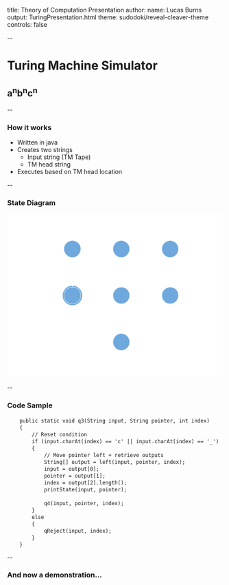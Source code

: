 title: Theory of Computation Presentation
author:
  name: Lucas Burns
output: TuringPresentation.html
theme: sudodoki/reveal-cleaver-theme
controls: false

--

# Turing Machine Simulator
## a<sup>n</sup>b<sup>n</sup>c<sup>n</sup>

--

### How it works

* Written in java
* Creates two strings
  * Input string (TM Tape)
  * TM head string
* Executes based on TM head location


--

### State Diagram

![State Diagram](StateDiag.png)

-- 

### Code Sample

```
    public static void q3(String input, String pointer, int index)
    {
        // Reset condition
        if (input.charAt(index) == 'c' || input.charAt(index) == '_')
        {
            // Move pointer left + retrieve outputs
            String[] output = left(input, pointer, index);
            input = output[0];
            pointer = output[1];
            index = output[2].length();
            printState(input, pointer);

            q4(input, pointer, index);
        }
        else
        {
            qReject(input, index);
        }
    }
```

--

### And now a demonstration...